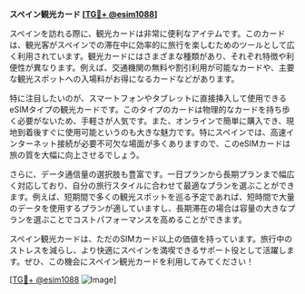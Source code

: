 **スペイン観光カード [[TG💪+ @esim1088](https://t.me/s/esim1088)]**

スペインを訪れる際に、観光カードは非常に便利なアイテムです。このカードは、観光客がスペインでの滞在中に効率的に旅行を楽しむためのツールとして広く利用されています。観光カードにはさまざまな種類があり、それぞれ特徴や利便性が異なります。例えば、交通機関の無料や割引利用が可能なカードや、主要な観光スポットへの入場料がお得になるカードなどがあります。

特に注目したいのが、スマートフォンやタブレットに直接挿入して使用できるeSIMタイプの観光カードです。このタイプのカードは物理的なカードを持ち歩く必要がないため、手軽さが人気です。また、オンラインで簡単に購入でき、現地到着後すぐに使用可能というのも大きな魅力です。特にスペインでは、高速インターネット接続が必要不可欠な場面が多くありますので、このeSIMカードは旅の質を大幅に向上させるでしょう。

さらに、データ通信量の選択肢も豊富です。一日プランから長期プランまで幅広く対応しており、自分の旅行スタイルに合わせて最適なプランを選ぶことができます。例えば、短期間で多くの観光スポットを巡る予定であれば、短時間で大量のデータを使用するプランが適していますし、長期滞在の場合は容量の大きなプランを選ぶことでコストパフォーマンスを高めることができます。

スペイン観光カードは、ただのSIMカード以上の価値を持っています。旅行中のストレスを減らし、より快適にスペインを満喫できるサポート役として活躍します。ぜひ、この機会にスペイン観光カードを利用してみてください！

[[TG💪+ @esim1088](https://t.me/s/esim1088) ![Image](https://i.postimg.cc/Y0z9fWf4/image.png)]